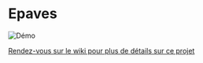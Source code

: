 # Epaves

![Démo](https://github.com/cladjidane/Epaves/blob/master/demo.gif)
 
[Rendez-vous sur le wiki pour plus de détails sur ce projet](https://github.com/cladjidane/Epaves/wiki)

